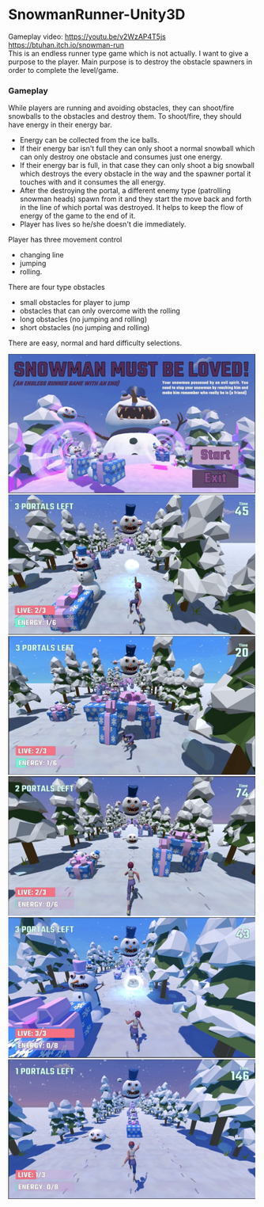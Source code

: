 # SnowmanRunner-Unity3D
Gameplay video: https://youtu.be/v2WzAP4T5js <br>
https://btuhan.itch.io/snowman-run <br>
This is an endless runner type game which is not actually. 
I want to give a purpose to the player. Main purpose is to destroy the obstacle spawners in order to complete the level/game. 
### Gameplay
While players are running and avoiding obstacles, they can shoot/fire snowballs to the obstacles and destroy them. To shoot/fire, they should have energy in their energy bar. 
- Energy can be collected from the ice balls. 
- If their energy bar isn't full they can only shoot a normal snowball which can only destroy one obstacle and consumes just one energy.
- If their energy bar is full, in that case they can only shoot a big snowball which destroys the every obstacle in the way and the spawner portal it touches with and it consumes the all energy.
- After the destroying the portal, a different enemy type (patrolling snowman heads) spawn from it and they start the move back and forth in the line of which portal was destroyed. It helps to keep the flow of energy of the game to the end of it. 
- Player has lives so he/she doesn't  die immediately.

Player has three movement control 
- changing line 
- jumping
- rolling.

 There are four type obstacles <br>
- small obstacles for player to jump
- obstacles that can only overcome with the rolling
- long obstacles (no jumping and rolling) 
- short obstacles (no jumping and rolling)

There are easy, normal and hard difficulty selections. 

<img src="refimages/1.JPG" width="500" ><img src="refimages/2.JPG" width="500" >
<img src="refimages/3.JPG" width="500" ><img src="refimages/4.JPG" width="500" >
<img src="refimages/5.JPG" width="500" ><img src="refimages/6.JPG" width="500" >

